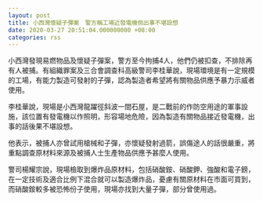 ```yaml
---
layout: post
title: 小西灣懷疑子彈案　警方稱工場近發電機倘出事不堪設想
date: 2020-03-27 20:51:04.000000000 +08:00
categories: rss
---
```


小西灣發現易燃物品及懷疑子彈案，警方至今拘捕4人，他們仍被扣查，不排除再有人被捕。有組織罪案及三合會調查科高級警司李桂華說，現場環境是有一定規模的工場，有能力製造可發射的子彈，認為製造者希望將有關物品供應予暴力示威者使用。

李桂華說，現場是小西灣龍躍徑斜波一間石屋，是二戰前的作防空用途的軍事設施，該位置有發電機以作照明，形容場地危險，因為製造有關物品接近發電機，出事的話後果不堪設想。

他表示，被捕人亦曾試用槍械和子彈，亦懷疑發射過箭，誤傷途人的話很嚴重，將重點調查原材料來源及被捕人士生產物品供應予甚麼人使用。

警司楊耀宗說，現場檢取到爆炸品原材料，包括硝酸銨、硝酸鉀、強酸和電子鎊，在一定技術及適合比例下混合就可以製造爆炸品，憂慮有關原材料在市面可買到，而硝酸銨較多被恐怖份子使用，現場亦找到大量子彈，部分曾使用過。
